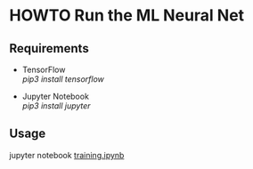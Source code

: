 # HOWTO Run the ML Neural Net

## Requirements

   * TensorFlow \
   *pip3 install tensorflow*

   * Jupyter Notebook \
   *pip3 install jupyter*

## Usage
   jupyter notebook [training.ipynb](training.ipynb)


